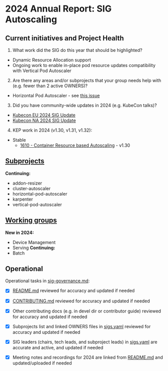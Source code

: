 # 2024 Annual Report: SIG Autoscaling

## Current initiatives and Project Health

1. What work did the SIG do this year that should be highlighted?

<!--
   Some example items that might be worth highlighting:
   - Major KEP advancement
   - Important initiatives that aren't tracked via KEPs
   - Paying down significant tech debt
   - Governance and leadership changes
-->
 - Dynamic Resource Allocation support
 - Ongoing work to enable in-place pod resource updates compatibility with Vertical Pod Autoscaler

2. Are there any areas and/or subprojects that your group needs help with (e.g. fewer than 2 active OWNERS)?

 - Horizontal Pod Autoscaler - see [this issue](https://github.com/kubernetes/kubernetes/issues/128948)



3. Did you have community-wide updates in 2024 (e.g. KubeCon talks)?
<!--
  Examples include links to email, slides, or recordings.
-->

- [Kubecon EU 2024 SIG Update](https://www.youtube.com/watch?v=3j2DqZinn5E)
- [Kubecon NA 2024 SIG Update](https://www.youtube.com/watch?v=3fr2J3G1s1U)

4. KEP work in 2024 (v1.30, v1.31, v1.32):
<!--
   TODO: Uncomment the following auto-generated list of KEPs, once reviewed & updated for correction.

   Note: This list is generated from the KEP metadata in kubernetes/enhancements repository.
      If you find any discrepancy in the generated list here, please check the KEP metadata.
      Please raise an issue in kubernetes/community, if the KEP metadata is correct but the generated list is incorrect.
-->

  - Stable
    - [1610 - Container Resource based Autoscaling](https://github.com/kubernetes/enhancements/tree/master/keps/sig-autoscaling/1610-container-resource-autoscaling) - v1.30

## [Subprojects](https://git.k8s.io/community/sig-autoscaling#subprojects)


**Continuing:**
  - addon-resizer
  - cluster-autoscaler
  - horizontal-pod-autoscaler
  - karpenter
  - vertical-pod-autoscaler

## [Working groups](https://git.k8s.io/community/sig-autoscaling#working-groups)

**New in 2024:**
 - Device Management
 - Serving
**Continuing:**
 - Batch

## Operational

Operational tasks in [sig-governance.md]:
- [x] [README.md] reviewed for accuracy and updated if needed
- [x] [CONTRIBUTING.md] reviewed for accuracy and updated if needed
- [x] Other contributing docs (e.g. in devel dir or contributor guide) reviewed for accuracy and updated if needed
- [x] Subprojects list and linked OWNERS files in [sigs.yaml] reviewed for accuracy and updated if needed
- [x] SIG leaders (chairs, tech leads, and subproject leads) in [sigs.yaml] are accurate and active, and updated if needed
- [x] Meeting notes and recordings for 2024 are linked from [README.md] and updated/uploaded if needed


[CONTRIBUTING.md]: https://git.k8s.io/community/sig-autoscaling/CONTRIBUTING.md
[sig-governance.md]: https://git.k8s.io/community/committee-steering/governance/sig-governance.md
[README.md]: https://git.k8s.io/community/sig-autoscaling/README.md
[sigs.yaml]: https://git.k8s.io/community/sigs.yaml
[devel]: https://git.k8s.io/community/contributors/devel/README.md
